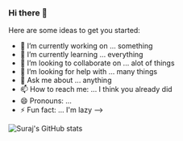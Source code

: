 ### Hi there 👋

Here are some ideas to get you started:

- 🔭 I’m currently working on ... something
- 🌱 I’m currently learning ... everything
- 👯 I’m looking to collaborate on ... alot of things
- 🤔 I’m looking for help with ... many things
- 💬 Ask me about ... anything
- 📫 How to reach me: ... I think you already did
- 😄 Pronouns: ... 
- ⚡ Fun fact: ... I'm lazy
-->

![Suraj's GitHub stats](https://github-readme-stats.vercel.app/api?username=SKEITNepal&count_private=false)
